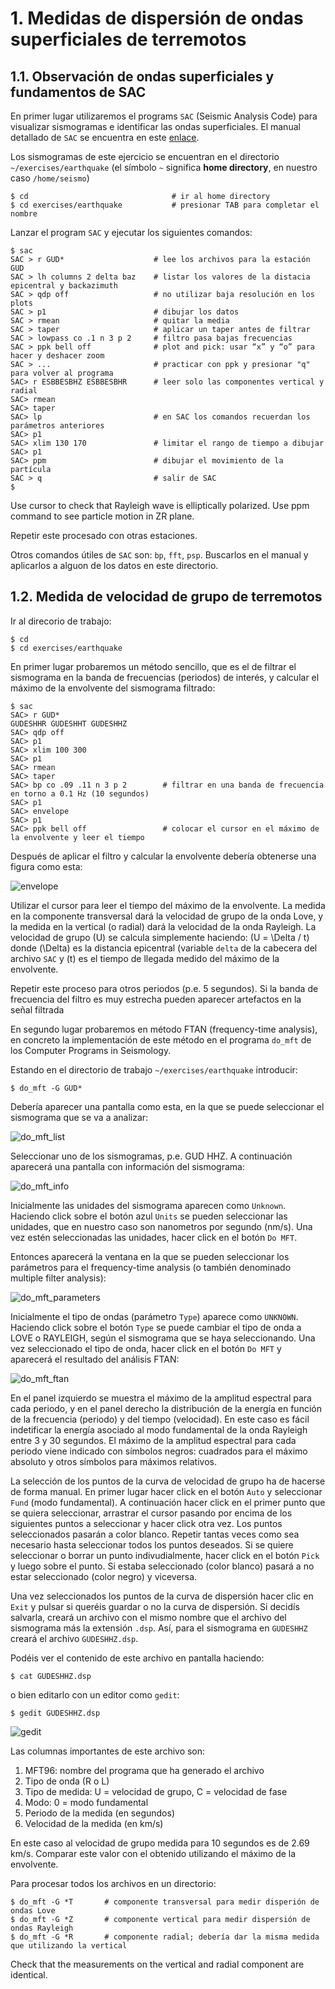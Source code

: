 # 1. Medidas de dispersión de ondas superficiales de terremotos

## 1.1. Observación de ondas superficiales y fundamentos de SAC

En primer lugar utilizaremos el programs `SAC` (Seismic Analysis Code) para visualizar
sismogramas e identificar las ondas superficiales. El manual detallado de `SAC` se
encuentra en este [enlace](https://ds.iris.edu/files/sac-manual/).

Los sismogramas de este ejercicio se encuentran en el directorio `~/exercises/earthquake`
(el símbolo `~` significa **home directory**, en nuestro caso `/home/seismo`)

    $ cd                                # ir al home directory
    $ cd exercises/earthquake			# presionar TAB para completar el nombre

Lanzar el program `SAC` y ejecutar los siguientes comandos:

    $ sac
    SAC > r GUD*                    # lee los archivos para la estación GUD
    SAC > lh columns 2 delta baz    # listar los valores de la distacia epicentral y backazimuth 
    SAC > qdp off                   # no utilizar baja resolución en los plots
    SAC > p1                        # dibujar los datos
    SAC > rmean                     # quitar la media
    SAC > taper                     # aplicar un taper antes de filtrar
    SAC > lowpass co .1 n 3 p 2		# filtro pasa bajas frecuencias
    SAC > ppk bell off				# plot and pick: usar “x” y “o” para hacer y deshacer zoom
    SAC > ...                       # practicar con ppk y presionar "q" para volver al programa
    SAC> r ESBBESBHZ ESBBESBHR      # leer solo las componentes vertical y radial
    SAC> rmean
    SAC> taper
    SAC> lp					        # en SAC los comandos recuerdan los parámetros anteriores
    SAC> p1
    SAC> xlim 130 170               # limitar el rango de tiempo a dibujar
    SAC> p1
    SAC> ppm					    # dibujar el movimiento de la partícula
    SAC > q                         # salir de SAC
    $


Use cursor to check that Rayleigh wave is elliptically polarized.
Use ppm command to see particle motion in ZR plane.

Repetir este procesado con otras estaciones.

Otros comandos útiles de `SAC` son: `bp`, `fft`, `psp`. Buscarlos en el manual y
aplicarlos a alguon de los datos en este directorio.

## 1.2. Medida de velocidad de grupo de terremotos

Ir al direcorio de trabajo:

    $ cd 
    $ cd exercises/earthquake

En primer lugar probaremos un método sencillo, que es el de filtrar el sismograma
en la banda de frecuencias (periodos) de interés, y calcular el máximo de la
envolvente del sismograma filtrado:

    $ sac
    SAC> r GUD*
    GUDESHHR GUDESHHT GUDESHHZ
    SAC> qdp off
    SAC> p1
    SAC> xlim 100 300
    SAC> p1
    SAC> rmean
    SAC> taper
    SAC> bp co .09 .11 n 3 p 2        # filtrar en una banda de frecuencia en torno a 0.1 Hz (10 segundos)
    SAC> p1
    SAC> envelope
    SAC> p1
    SAC> ppk bell off                 # colocar el cursor en el máximo de la envolvente y leer el tiempo

Después de aplicar el filtro y calcular la envolvente debería obtenerse una figura como esta:

![envelope](envelope.png)

Utilizar el cursor para leer el tiempo del máximo de la envolvente. La medida en la componente
transversal dará la velocidad de grupo de la onda Love, y la medida en la vertical (o radial)
dará la velocidad de la onda Rayleigh. La velocidad de grupo \(U\) se calcula simplemente haciendo:
\(U = \Delta / t\) donde \(\Delta\) es la distancia epicentral (variable `delta` de la cabecera
del archivo `SAC` y \(t\) es el tiempo de llegada medido del máximo de la envolvente.

Repetir este proceso para otros periodos (p.e. 5 segundos). Si la banda de frecuencia del filtro
es muy estrecha pueden aparecer artefactos en la señal filtrada

En segundo lugar probaremos en método FTAN (frequency-time analysis), en concreto la implementación
de este método en el programa `do_mft` de los Computer Programs in Seismology.

Estando en el directorio de trabajo `~/exercises/earthquake` introducir:

    $ do_mft -G GUD* 

Debería aparecer una pantalla como esta, en la que se puede seleccionar el sismograma que se va
a analizar:

![do_mft_list](do_mft_list.png)

Seleccionar uno de los sismogramas, p.e. GUD HHZ. A continuación aparecerá una pantalla con 
información del sismograma:

![do_mft_info](do_mft_info.png)

Inicialmente las unidades del sismograma aparecen como `Unknown`. Haciendo click sobre el botón
azul `Units` se pueden seleccionar las unidades, que en nuestro caso son nanometros por segundo (nm/s).
Una vez estén seleccionadas las unidades, hacer click en el botón `Do MFT`.

Entonces aparecerá la ventana en la que se pueden seleccionar los parámetros para el
frequency-time analysis (o también denominado multiple filter analysis):

![do_mft_parameters](do_mft_parameters.png)

Inicialmente el tipo de ondas (parámetro `Type`) aparece como `UNKNOWN`. Haciendo click sobre
el botón `Type` se puede cambiar el tipo de onda a LOVE o RAYLEIGH, según el sismograma que
se haya seleccionando. Una vez seleccionado el tipo de onda, hacer click en el botón `Do MFT`
y aparecerá el resultado del análisis FTAN:

![do_mft_ftan](do_mft_ftan.png)

En el panel izquierdo se muestra el máximo de la amplitud espectral para cada periodo, y en 
el panel derecho la distribución de la energía en función de la frecuencia (periodo) y del
tiempo (velocidad). En este caso es fácil indetificar la energía asociado al modo fundamental
de la onda Rayleigh entre 3 y 30 segundos. El máximo de la amplitud espectral para cada
periodo viene indicado con símbolos negros: cuadrados para el máximo absoluto y otros símbolos
para máximos relativos.

La selección de los puntos de la curva de velocidad de grupo ha de hacerse de forma manual.
En primer lugar hacer click en el botón `Auto` y seleccionar `Fund` (modo fundamental).
A continuación hacer click en el primer punto que se quiera seleccionar, arrastrar el
cursor pasando por encima de los siguientes puntos a seleccionar y hacer click otra vez.
Los puntos seleccionados pasarán a color blanco. Repetir tantas veces como sea necesario
hasta seleccionar todos los puntos deseados. Si se quiere seleccionar o borrar un punto 
indivudialmente, hacer click en el botón `Pick` y luego sobre el punto. Si estaba seleccionado
(color blanco) pasará a no estar seleccionado (color negro) y viceversa.

Una vez seleccionados los puntos de la curva de dispersión hacer clic en `Exit` y 
pulsar si queréis guardar o no la curva de dispersión. Si decidís salvarla, creará
un archivo con el mismo nombre que el archivo del sismograma más la extensión `.dsp`.
Así, para el sismograma en `GUDESHHZ` creará el archivo `GUDESHHZ.dsp`.

Podéis ver el contenido de este archivo en pantalla haciendo:

    $ cat GUDESHHZ.dsp

o bien editarlo con un editor como `gedit`:

    $ gedit GUDESHHZ.dsp

![gedit](gedit.png)

Las columnas importantes de este archivo son:

1. MFT96: nombre del programa que ha generado el archivo
2. Tipo de onda (R o L)
3. Tipo de medida: U = velocidad de grupo, C = velocidad de fase
4. Modo: 0 = modo fundamental
5. Periodo de la medida (en segundos)
6. Velocidad de la medida (en km/s)

En este caso al velocidad de grupo medida para 10 segundos es de 2.69 km/s. Comparar este valor
con el obtenido utilizando el máximo de la envolvente.

Para procesar todos los archivos en un directorio:

    $ do_mft -G *T       # componente transversal para medir disperión de ondas Love
    $ do_mft -G *Z       # componente vertical para medir dispersión de ondas Rayleigh
    $ do_mft -G *R       # componente radial; debería dar la misma medida que utilizando la vertical

Check that the measurements on the vertical and radial component are identical.

[//]: # (TO-DO: script para comparar resultados)
